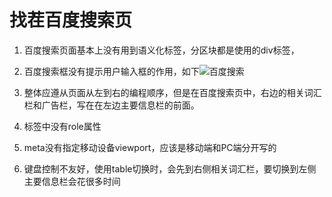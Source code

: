 # 找茬百度搜索页
1. 百度搜索页面基本上没有用到语义化标签，分区块都是使用的div标签，
2. 百度搜索框没有提示用户输入框的作用，如下![百度搜索](file:///C:/Users/puhongru/Desktop/百度输入框.png)

3. 整体应遵从页面从左到右的编程顺序，但是在百度搜索页中，右边的相关词汇栏和广告栏，写在在左边主要信息栏的前面。
4. 标签中没有role属性
5. meta没有指定移动设备viewport，应该是移动端和PC端分开写的
6. 键盘控制不友好，使用table切换时，会先到右侧相关词汇栏，要切换到左侧主要信息栏会花很多时间
